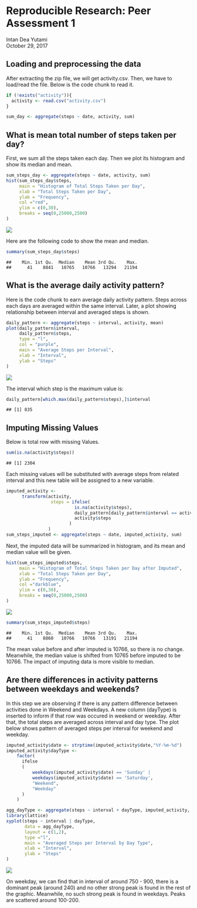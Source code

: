 # Reproducible Research: Peer Assessment 1
Intan Dea Yutami  
October 29, 2017  


## Loading and preprocessing the data

After extracting the zip file, we will get activity.csv. Then, we have to load/read the file. Below is the code chunk to read it.


```r
if (!exists("activity")){
  activity <- read.csv("activity.csv")
}

sum_day <- aggregate(steps ~ date, activity, sum)
```

## What is mean total number of steps taken per day?

First, we sum all the steps taken each day. Then we plot its histogram and show its median and mean.


```r
sum_steps_day <- aggregate(steps ~ date, activity, sum)
hist(sum_steps_day$steps, 
     main = "Histogram of Total Steps Taken per Day",
     xlab = "Total Steps Taken per Day",
     ylab = "Frequency",
     col ="red",
     ylim = c(0,30),
     breaks = seq(0,25000,2500)
)
```

![](PA1_template_files/figure-html/aggregatedStepsHistogram-1.png)<!-- -->

Here are the following code to show the mean and median.


```r
summary(sum_steps_day$steps)
```

```
##    Min. 1st Qu.  Median    Mean 3rd Qu.    Max. 
##      41    8841   10765   10766   13294   21194
```

## What is the average daily activity pattern?

Here is the code chunk to earn average daily activity pattern. Steps across each days are averaged within the same interval. Later, a plot showing relationship between interval and averaged steps is shown.


```r
daily_pattern <- aggregate(steps ~ interval, activity, mean)
plot(daily_pattern$interval,
     daily_pattern$steps,
     type = "l",
     col = "purple",
     main = "Average Steps per Interval",
     xlab = "Interval",
     ylab = "Steps"
)
```

![](PA1_template_files/figure-html/dailyPattern-1.png)<!-- -->

The interval which step is the maximum value is:


```r
daily_pattern[which.max(daily_pattern$steps),]$interval
```

```
## [1] 835
```

## Imputing Missing Values

Below is total row with missing Values.

```r
sum(is.na(activity$steps))
```

```
## [1] 2304
```

Each missing values will be substituted with average steps from related interval and this new table will be assigned to a new variable.

```r
imputed_activity <- 
      transform(activity, 
                 steps = ifelse(
                          is.na(activity$steps), 
                          daily_pattern[daily_pattern$interval == activity$interval,]$steps, 
                          activity$steps
                        )
                )
sum_steps_imputed <- aggregate(steps ~ date, imputed_activity, sum)
```

Next, the imputed data will be summarized in histogram, and its mean and median value will be given.


```r
hist(sum_steps_imputed$steps, 
     main = "Histogram of Total Steps Taken per Day after Imputed",
     xlab = "Total Steps Taken per Day",
     ylab = "Frequency",
     col ="darkblue",
     ylim = c(0,30),
     breaks = seq(0,25000,2500)
)
```

![](PA1_template_files/figure-html/statsimputed-1.png)<!-- -->

```r
summary(sum_steps_imputed$steps)
```

```
##    Min. 1st Qu.  Median    Mean 3rd Qu.    Max. 
##      41    8860   10766   10766   13191   21194
```

The mean value before and after imputed is 10766, so there is no change. Meanwhile, the median value is shifted from 10765 before imputed to be 10766. The impact of imputing data is more visible to median.

## Are there differences in activity patterns between weekdays and weekends?

In this step we are observing if there is any pattern difference between activities done in Weekend and Weekdays. A new column (dayType) is inserted to inform if that row was occured in weekend or weekday. After that, the total steps are averaged across interval and day type. The plot below shows pattern of averaged steps per interval for weekend and weekday.

```r
imputed_activity$date <- strptime(imputed_activity$date,"%Y-%m-%d")
imputed_activity$dayType <- 
    factor(
      ifelse
      (
          weekdays(imputed_activity$date) == 'Sunday' | 
          weekdays(imputed_activity$date) == 'Saturday',
          "Weekend",
          "Weekday"
      )
    )

agg_dayType <- aggregate(steps ~ interval + dayType, imputed_activity, mean)
library(lattice)
xyplot(steps ~ interval | dayType, 
       data = agg_dayType, 
       layout = c(1,2), 
       type ="l",
       main = "Averaged Steps per Interval by Day Type",
       xlab = "Interval",
       ylab = "Steps"
)
```

![](PA1_template_files/figure-html/weekendandweekday-1.png)<!-- -->

On weekday, we can find that in interval of around 750 - 900, there is a dominant peak (around 240) and no other strong peak is found in the rest of the graphic. Meanwhile, no such strong peak is found in weekdays. Peaks are scattered around 100-200.
